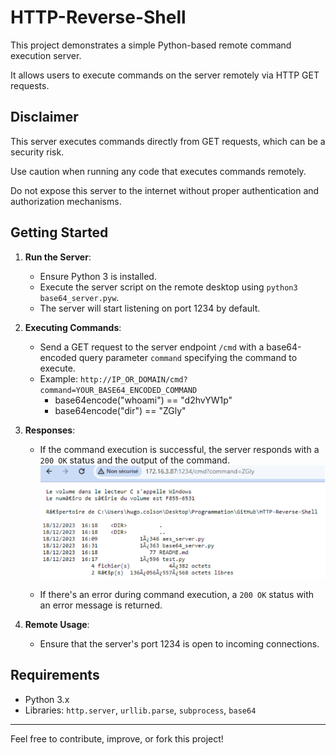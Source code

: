 # HTTP-Reverse-Shell

This project demonstrates a simple Python-based remote command execution server. 

It allows users to execute commands on the server remotely via HTTP GET requests.

## Disclaimer

This server executes commands directly from GET requests, which can be a security risk. 

Use caution when running any code that executes commands remotely.

Do not expose this server to the internet without proper authentication and authorization mechanisms.

## Getting Started

1. **Run the Server**:
    - Ensure Python 3 is installed.
    - Execute the server script on the remote desktop using `python3 base64_server.pyw`.
    - The server will start listening on port 1234 by default.

2. **Executing Commands**:
    - Send a GET request to the server endpoint `/cmd` with a base64-encoded query parameter `command` specifying the command to execute.
    - Example: `http://IP_OR_DOMAIN/cmd?command=YOUR_BASE64_ENCODED_COMMAND`
        - base64encode("whoami") == "d2hvYW1p"
        - base64encode("dir") == "ZGly"

3. **Responses**:
    - If the command execution is successful, the server responds with a `200 OK` status and the output of the command.
   ![Response to dir (Windows 10)](https://github.com/HugoCls/HTTP-Reverse-Shell/blob/main/images/readme1.png)


    - If there's an error during command execution, a `200 OK` status with an error message is returned.

4. **Remote Usage**:
    - Ensure that the server's port 1234 is open to incoming connections.

## Requirements

- Python 3.x
- Libraries: `http.server`, `urllib.parse`, `subprocess`, `base64`

---

Feel free to contribute, improve, or fork this project!
